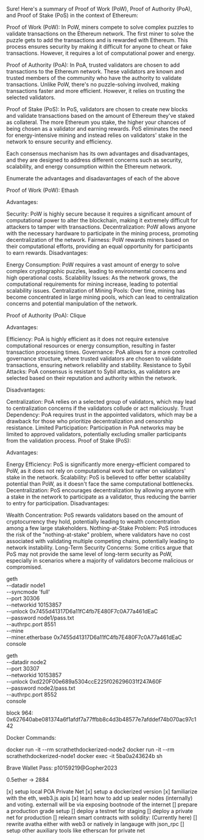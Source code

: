 Sure! Here's a summary of Proof of Work (PoW), Proof of Authority (PoA), and Proof of Stake (PoS) in the context of Ethereum:

Proof of Work (PoW): In PoW, miners compete to solve complex puzzles to validate transactions on the Ethereum network. The first miner to solve the puzzle gets to add the transactions and is rewarded with Ethereum. This process ensures security by making it difficult for anyone to cheat or fake transactions. However, it requires a lot of computational power and energy.

Proof of Authority (PoA): In PoA, trusted validators are chosen to add transactions to the Ethereum network. These validators are known and trusted members of the community who have the authority to validate transactions. Unlike PoW, there's no puzzle-solving involved, making transactions faster and more efficient. However, it relies on trusting the selected validators.

Proof of Stake (PoS): In PoS, validators are chosen to create new blocks and validate transactions based on the amount of Ethereum they've staked as collateral. The more Ethereum you stake, the higher your chances of being chosen as a validator and earning rewards. PoS eliminates the need for energy-intensive mining and instead relies on validators' stake in the network to ensure security and efficiency.

Each consensus mechanism has its own advantages and disadvantages, and they are designed to address different concerns such as security, scalability, and energy consumption within the Ethereum network.

Enumerate the advantages and disadavantages of each of the above

Proof of Work (PoW): Ethash

Advantages:

Security: PoW is highly secure because it requires a significant amount of computational power to alter the blockchain, making it extremely difficult for attackers to tamper with transactions.
Decentralization: PoW allows anyone with the necessary hardware to participate in the mining process, promoting decentralization of the network.
Fairness: PoW rewards miners based on their computational efforts, providing an equal opportunity for participants to earn rewards.
Disadvantages:

Energy Consumption: PoW requires a vast amount of energy to solve complex cryptographic puzzles, leading to environmental concerns and high operational costs.
Scalability Issues: As the network grows, the computational requirements for mining increase, leading to potential scalability issues.
Centralization of Mining Pools: Over time, mining has become concentrated in large mining pools, which can lead to centralization concerns and potential manipulation of the network.

Proof of Authority (PoA): Clique

Advantages:

Efficiency: PoA is highly efficient as it does not require extensive computational resources or energy consumption, resulting in faster transaction processing times.
Governance: PoA allows for a more controlled governance structure, where trusted validators are chosen to validate transactions, ensuring network reliability and stability.
Resistance to Sybil Attacks: PoA consensus is resistant to Sybil attacks, as validators are selected based on their reputation and authority within the network.

Disadvantages:

Centralization: PoA relies on a selected group of validators, which may lead to centralization concerns if the validators collude or act maliciously.
Trust Dependency: PoA requires trust in the appointed validators, which may be a drawback for those who prioritize decentralization and censorship resistance.
Limited Participation: Participation in PoA networks may be limited to approved validators, potentially excluding smaller participants from the validation process.
Proof of Stake (PoS):

Advantages:

Energy Efficiency: PoS is significantly more energy-efficient compared to PoW, as it does not rely on computational work but rather on validators' stake in the network.
Scalability: PoS is believed to offer better scalability potential than PoW, as it doesn't face the same computational bottlenecks.
Decentralization: PoS encourages decentralization by allowing anyone with a stake in the network to participate as a validator, thus reducing the barrier to entry for participation.
Disadvantages:

Wealth Concentration: PoS rewards validators based on the amount of cryptocurrency they hold, potentially leading to wealth concentration among a few large stakeholders.
Nothing-at-Stake Problem: PoS introduces the risk of the "nothing-at-stake" problem, where validators have no cost associated with validating multiple competing chains, potentially leading to network instability.
Long-Term Security Concerns: Some critics argue that PoS may not provide the same level of long-term security as PoW, especially in scenarios where a majority of validators become malicious or compromised.

geth \
--datadir node1 \
--syncmode 'full' \
--port 30306 \
--networkid 10153857 \
--unlock 0x7455d41317D6a11fC4fb7E480F7c0A77a461dEaC \
--password node1/pass.txt \
--authrpc.port 8551 \
--mine \
--miner.etherbase 0x7455d41317D6a11fC4fb7E480F7c0A77a461dEaC \
console

geth \
--datadir node2 \
--port 30307 \
--networkid 10153857 \
--unlock 0xd220F00e689a5304ccE225f026296031f247A60F \
--password node2/pass.txt \
--authrpc.port 8552 \
console

block 964: 0x627640abe081374a6f1afdf7a77ffbb8c4d3b48577e7afddef74b070ac97c142

Docker Commands:

docker run -it --rm scrathethdockerized-node2
docker run -it --rm scrathethdockerized-node1
docker exec -it 5ba0a243624b sh

Brave Wallet
Pass: p10159219@Gopher2023

0.5ether -> 2884

[x] setup local POA Private Net
[x] setup a dockerized version
[x] familiarize with the eth, web3.js apis
[x] learn how to add up sealer nodes (internally) and voting. externall will be via exposing bootnode of the internet
[] prepare a production grade setup
[] deploy a testnet for staging
[] deploy a private net for production
[] relearn smart contracts with solidity: (Currently here)
[] rewrite avatha either with web3 or natively in langauge with json_rpc
[] setup other auxiliary tools like etherscan for private net
